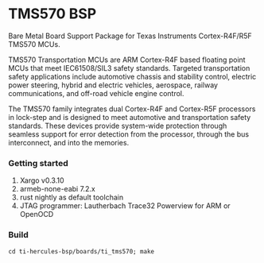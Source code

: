 # TMS570 BSP

Bare Metal Board Support Package for Texas Instruments Cortex-R4F/R5F TMS570
MCUs.

TMS570 Transportation MCUs are ARM Cortex-R4F based floating point MCUs that meet IEC61508/SIL3 safety standards. Targeted transportation safety applications include automotive chassis and stability control, electric power steering, hybrid and electric vehicles, aerospace, railway communications, and off-road vehicle engine control.

The TMS570 family integrates dual Cortex-R4F and Cortex-R5F processors in lock-step and is designed to meet automotive and transportation safety standards. These devices provide system-wide protection through seamless support for error detection from the processor, through the bus interconnect, and into the memories.


### Getting started

1. Xargo v0.3.10
2. armeb-none-eabi 7.2.x
3. rust nightly as default toolchain
4. JTAG programmer: Lautherbach Trace32 Powerview for ARM or OpenOCD

### Build

`cd ti-hercules-bsp/boards/ti_tms570; make`

